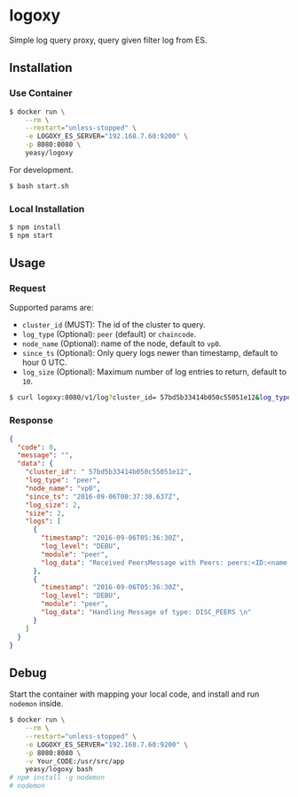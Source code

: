 # logoxy
Simple log query proxy, query given filter log from ES.

## Installation

### Use Container

```sh
$ docker run \
    --rm \
    --restart="unless-stopped" \
    -e LOGOXY_ES_SERVER="192.168.7.60:9200" \
    -p 8080:8080 \
    yeasy/logoxy
```

For development.

```sh
$ bash start.sh
```

### Local Installation

```sh
$ npm install
$ npm start
```

## Usage


### Request

Supported params are:

* `cluster_id` (MUST): The id of the cluster to query.
* `log_type` (Optional): `peer` (default) or `chaincode`.
* `node_name` (Optional): name of the node, default to `vp0`.
* `since_ts` (Optional): Only query logs newer than timestamp, default to hour 0 UTC.
* `log_size` (Optional): Maximum number of log entries to return, default to `10`.

```sh
$ curl logoxy:8080/v1/log?cluster_id= 57bd5b33414b050c55051e12&log_type=peer&node_name=vp0&since_ts=2016-09-05T12:41:42Z&log_size=10
```

###  Response

```json
{
  "code": 0,
  "message": "",
  "data": {
    "cluster_id": " 57bd5b33414b050c55051e12",
    "log_type": "peer",
    "node_name": "vp0",
    "since_ts": "2016-09-06T00:37:30.637Z",
    "log_size": 2,
    "size": 2,
    "logs": [
      {
        "timestamp": "2016-09-06T05:36:30Z",
        "log_level": "DEBU",
        "module": "peer",
        "log_data": "Received PeersMessage with Peers: peers:<ID:<name:\"vp2\" > address:\"172.19.0.17:30303\" type:VALIDATOR > peers:<ID:<name:\"vp5\" > address:\"172.19.0.16:30303\" type:VALIDATOR > peers:<ID:<name:\"vp3\" > address:\"172.19.0.19:30303\" type:VALIDATOR > peers:<ID:<name:\"vp1\" > address:\"172.19.0.21:30303\" type:VALIDATOR > peers:<ID:<name:\"vp0\" > address:\"172.19.0.18:30303\" type:VALIDATOR > \n"
      },
      {
        "timestamp": "2016-09-06T05:36:30Z",
        "log_level": "DEBU",
        "module": "peer",
        "log_data": "Handling Message of type: DISC_PEERS \n"
      }
    ]
  }
}
```


## Debug
Start the container with mapping your local code, and install and run `nodemon` inside.

```sh
$ docker run \
    --rm \
    --restart="unless-stopped" \
    -e LOGOXY_ES_SERVER="192.168.7.60:9200" \
    -p 8080:8080 \
    -v Your_CODE:/usr/src/app
    yeasy/logoxy bash
# npm install -g nodemon
# nodemon
```
